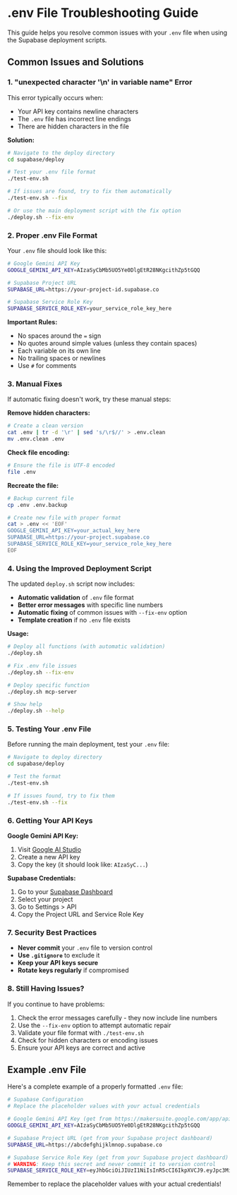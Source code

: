 # .env File Troubleshooting Guide

This guide helps you resolve common issues with your `.env` file when using the Supabase deployment scripts.

## Common Issues and Solutions

### 1. "unexpected character '\n' in variable name" Error

This error typically occurs when:
- Your API key contains newline characters
- The `.env` file has incorrect line endings
- There are hidden characters in the file

**Solution:**
```bash
# Navigate to the deploy directory
cd supabase/deploy

# Test your .env file format
./test-env.sh

# If issues are found, try to fix them automatically
./test-env.sh --fix

# Or use the main deployment script with the fix option
./deploy.sh --fix-env
```

### 2. Proper .env File Format

Your `.env` file should look like this:
```bash
# Google Gemini API Key
GOOGLE_GEMINI_API_KEY=AIzaSyCbMb5UO5Ye0DlgEtR28NKgcithZp5tGQQ

# Supabase Project URL
SUPABASE_URL=https://your-project-id.supabase.co

# Supabase Service Role Key
SUPABASE_SERVICE_ROLE_KEY=your_service_role_key_here
```

**Important Rules:**
- No spaces around the `=` sign
- No quotes around simple values (unless they contain spaces)
- Each variable on its own line
- No trailing spaces or newlines
- Use `#` for comments

### 3. Manual Fixes

If automatic fixing doesn't work, try these manual steps:

**Remove hidden characters:**
```bash
# Create a clean version
cat .env | tr -d '\r' | sed 's/\r$//' > .env.clean
mv .env.clean .env
```

**Check file encoding:**
```bash
# Ensure the file is UTF-8 encoded
file .env
```

**Recreate the file:**
```bash
# Backup current file
cp .env .env.backup

# Create new file with proper format
cat > .env << 'EOF'
GOOGLE_GEMINI_API_KEY=your_actual_key_here
SUPABASE_URL=https://your-project.supabase.co
SUPABASE_SERVICE_ROLE_KEY=your_service_role_key_here
EOF
```

### 4. Using the Improved Deployment Script

The updated `deploy.sh` script now includes:

- **Automatic validation** of `.env` file format
- **Better error messages** with specific line numbers
- **Automatic fixing** of common issues with `--fix-env` option
- **Template creation** if no `.env` file exists

**Usage:**
```bash
# Deploy all functions (with automatic validation)
./deploy.sh

# Fix .env file issues
./deploy.sh --fix-env

# Deploy specific function
./deploy.sh mcp-server

# Show help
./deploy.sh --help
```

### 5. Testing Your .env File

Before running the main deployment, test your `.env` file:

```bash
# Navigate to deploy directory
cd supabase/deploy

# Test the format
./test-env.sh

# If issues found, try to fix them
./test-env.sh --fix
```

### 6. Getting Your API Keys

**Google Gemini API Key:**
1. Visit [Google AI Studio](https://makersuite.google.com/app/apikey)
2. Create a new API key
3. Copy the key (it should look like: `AIzaSyC...`)

**Supabase Credentials:**
1. Go to your [Supabase Dashboard](https://supabase.com/dashboard)
2. Select your project
3. Go to Settings > API
4. Copy the Project URL and Service Role Key

### 7. Security Best Practices

- **Never commit** your `.env` file to version control
- **Use `.gitignore`** to exclude it
- **Keep your API keys secure**
- **Rotate keys regularly** if compromised

### 8. Still Having Issues?

If you continue to have problems:

1. Check the error messages carefully - they now include line numbers
2. Use the `--fix-env` option to attempt automatic repair
3. Validate your file format with `./test-env.sh`
4. Check for hidden characters or encoding issues
5. Ensure your API keys are correct and active

## Example .env File

Here's a complete example of a properly formatted `.env` file:

```bash
# Supabase Configuration
# Replace the placeholder values with your actual credentials

# Google Gemini API Key (get from https://makersuite.google.com/app/apikey)
GOOGLE_GEMINI_API_KEY=AIzaSyCbMb5UO5Ye0DlgEtR28NKgcithZp5tGQQ

# Supabase Project URL (get from your Supabase project dashboard)
SUPABASE_URL=https://abcdefghijklmnop.supabase.co

# Supabase Service Role Key (get from your Supabase project dashboard)
# WARNING: Keep this secret and never commit it to version control
SUPABASE_SERVICE_ROLE_KEY=eyJhbGciOiJIUzI1NiIsInR5cCI6IkpXVCJ9.eyJpc3MiOiJzdXBhYmFzZSIsInJlZiI6ImFiY2RlZmdoaWprbG1ub3AiLCJyb2xlIjoic2VydmljZV9yb2xlIiwiaWF0IjoxNjM5NzQ5NjAwLCJleHAiOjE5NTUzMjU2MDB9.example_signature
```

Remember to replace the placeholder values with your actual credentials!
